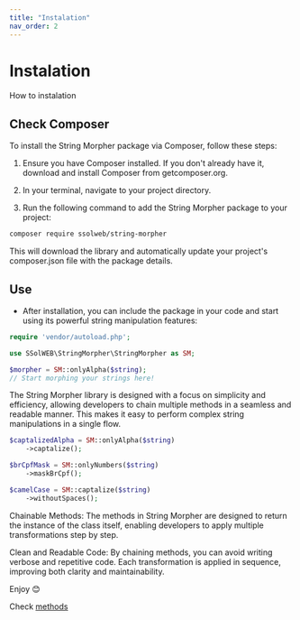 ```yaml
---
title: "Instalation"
nav_order: 2
---
```


# Instalation

How to instalation

## Check Composer
To install the String Morpher package via Composer, follow these steps:

1. Ensure you have Composer installed. If you don't already have it, download and install Composer from getcomposer.org.

1. In your terminal, navigate to your project directory.

1. Run the following command to add the String Morpher package to your project:

```bash
composer require ssolweb/string-morpher
```

This will download the library and automatically update your project's composer.json file with the package details.

## Use
- After installation, you can include the package in your code and start using its powerful string manipulation features:

```php
require 'vendor/autoload.php';

use SSolWEB\StringMorpher\StringMorpher as SM;

$morpher = SM::onlyAlpha($string);
// Start morphing your strings here!
```

The String Morpher library is designed with a focus on simplicity and efficiency, allowing developers to chain multiple methods in a seamless and readable manner. This makes it easy to perform complex string manipulations in a single flow.

```php
$captalizedAlpha = SM::onlyAlpha($string)
    ->captalize();

$brCpfMask = SM::onlyNumbers($string)
    ->maskBrCpf();

$camelCase = SM::captalize($string)
    ->withoutSpaces();
```
Chainable Methods: The methods in String Morpher are designed to return the instance of the class itself, enabling developers to apply multiple transformations step by step.

Clean and Readable Code: By chaining methods, you can avoid writing verbose and repetitive code. Each transformation is applied in sequence, improving both clarity and maintainability.

Enjoy 😊

Check [methods](/string-morpher/docs/methods/)